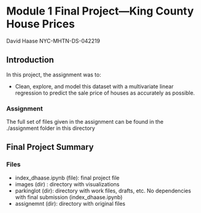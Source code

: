 # Module 1 Final Project—King County House Prices
David Haase
NYC-MHTN-DS-042219


## Introduction

In this project, the assignment was to:
* Clean, explore, and model this dataset with a multivariate linear regression to predict the sale price of houses as accurately as possible. 

### Assignment
The full set of files given in the assignment can be found in the ./assignment folder in this directory

## Final Project Summary
### Files
* index_dhaase.ipynb (file):  final project file
* images (dir) : directory with visualizations
* parkinglot (dir): directory with work files, drafts, etc. No dependencies with final submission (index_dhaase.ipynb)
* assignemnt (dir): directory with original files
